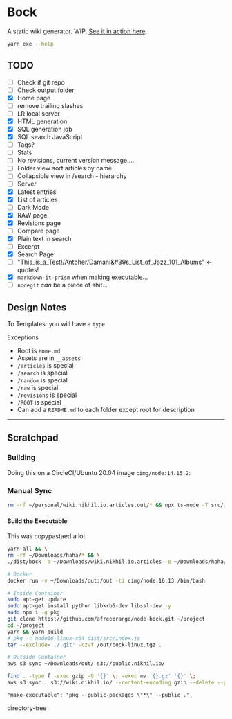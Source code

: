 # Bock

A static wiki generator. WIP. [See it in action here](https://wiki.nikhil.io). 

```bash
yarn exe --help
```

## TODO

* [ ] Check if git repo
* [ ] Check output folder
* [x] Home page
* [ ] remove trailing slashes
* [ ] LR local server
* [x] HTML generation
* [x] SQL generation job
* [x] SQL search JavaScript
* [ ] Tags?
* [ ] Stats
* [ ] No revisions, current version message....
* [ ] Folder view sort articles by name
* [ ] Collapsible view in /search - hierarchy
* [ ] Server
* [x] Latest entries
* [x] List of articles
* [ ] Dark Mode
* [x] RAW page
* [x] Revisions page
* [ ] Compare page
* [x] Plain text in search
* [ ] Excerpt
* [x] Search Page
* [ ] "This_is_a_Test!/Antoher/Damani&#39s_List_of_Jazz_101_Albums" <- quotes!
* [x] `markdown-it-prism` when making executable...
* [ ] `nodegit` _can_ be a piece of shit...

## Design Notes

To Templates: you will have a `type` 

Exceptions

* Root is `Home.md`
* Assets are in `__assets`
* `/articles` is special
* `/search` is special
* `/random` is special
* `/raw` is special
* `/revisions` is special
* `/ROOT` is special
* Can add a `README.md` to each folder except root for description

---

## Scratchpad

### Building

Doing this on a CircleCI/Ubuntu 20.04 image `cimg/node:14.15.2`:

### Manual Sync

```bash
rm -rf ~/personal/wiki.nikhil.io.articles.out/* && npx ts-node -T src/index.ts -a ~/personal/wiki.nikhil.io.articles -o ~/personal/wiki.nikhil.io.articles.out && pushd ~/personal/wiki.nikhil.io.articles.out && find . -type f -exec gzip -9 '{}' \; -exec mv '{}.gz' '{}' \;  && aws s3 sync . s3://wiki.nikhil.io/ --delete --exclude "*.DS_Store*" --content-encoding gzip && popd
```

#### Build the Executable

This was copypastaed a lot

```bash
yarn all && \
rm -rf ~/Downloads/haha/* && \
./dist/bock -a ~/Downloads/wiki.nikhil.io.articles -o ~/Downloads/haha/
```

```bash
# Docker
docker run -v ~/Downloads/out:/out -ti cimg/node:16.13 /bin/bash

# Inside Container
sudo apt-get update
sudo apt-get install python libkrb5-dev libssl-dev -y
sudo npm i -g pkg
git clone https://github.com/afreeorange/node-bock.git ~/project
cd ~/project
yarn && yarn build
# pkg -t node16-linux-x64 dist/src/index.js
tar --exclude='./.git' -czvf /out/bock-linux.tgz .

# Outside Container
aws s3 sync ~/Downloads/out/ s3://public.nikhil.io/ 
```

```bash
find . -type f -exec gzip -9 '{}' \; -exec mv '{}.gz' '{}' \;
aws s3 sync . s3://wiki.nikhil.io/ --content-encoding gzip --delete --profile nikhil.io
```

```
"make-executable": "pkg --public-packages \"*\" --public .",
```

directory-tree
